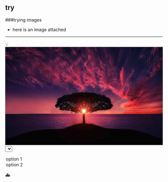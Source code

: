 ## try
###trying images
- here is an image attached
---

💡
![beautifull_tree](ritik1.jpg)
<select>
<option value="option1">option 1</option>
<option value="option2">option 2</option>
</select>

🚑
